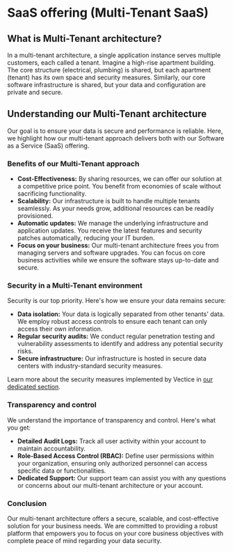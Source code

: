 # SaaS offering (Multi-Tenant SaaS)

## **What is Multi-Tenant architecture?**

In a multi-tenant architecture, a single application instance serves multiple customers, each called a tenant. Imagine a high-rise apartment building. The core structure (electrical, plumbing) is shared, but each apartment (tenant) has its own space and security measures. Similarly, our core software infrastructure is shared, but your data and configuration are private and secure.

## Understanding our Multi-Tenant architecture

Our goal is to ensure your data is secure and performance is reliable. Here, we highlight how our multi-tenant approach delivers both with our Software as a Service (SaaS) offering.

### **Benefits of our Multi-Tenant approach**

* **Cost-Effectiveness:** By sharing resources, we can offer our solution at a competitive price point. You benefit from economies of scale without sacrificing functionality.
* **Scalability:** Our infrastructure is built to handle multiple tenants seamlessly. As your needs grow, additional resources can be readily provisioned.
* **Automatic updates:** We manage the underlying infrastructure and application updates. You receive the latest features and security patches automatically, reducing your IT burden.
* **Focus on your business:** Our multi-tenant architecture frees you from managing servers and software upgrades. You can focus on core business activities while we ensure the software stays up-to-date and secure.

### **Security in a Multi-Tenant environment**

Security is our top priority. Here's how we ensure your data remains secure:

* **Data isolation:** Your data is logically separated from other tenants' data. We employ robust access controls to ensure each tenant can only access their own information.
* **Regular security audits:** We conduct regular penetration testing and vulnerability assessments to identify and address any potential security risks.
* **Secure infrastructure:** Our infrastructure is hosted in secure data centers with industry-standard security measures.


Learn more about the security measures implemented by Vectice in [our dedicated section](../security/).


### **Transparency and control**

We understand the importance of transparency and control. Here's what you get:

* **Detailed Audit Logs:** Track all user activity within your account to maintain accountability.
* **Role-Based Access Control (RBAC):** Define user permissions within your organization, ensuring only authorized personnel can access specific data or functionalities.
* **Dedicated Support:** Our support team can assist you with any questions or concerns about our multi-tenant architecture or your account.

### **Conclusion**

Our multi-tenant architecture offers a secure, scalable, and cost-effective solution for your business needs. We are committed to providing a robust platform that empowers you to focus on your core business objectives with complete peace of mind regarding your data security.

